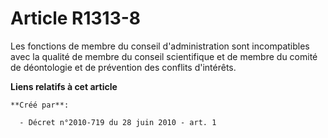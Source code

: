 # Article R1313-8

Les fonctions de membre du conseil d'administration sont incompatibles avec la qualité de membre du conseil scientifique et
de membre du comité de déontologie et de prévention des conflits d'intérêts.

**Liens relatifs à cet article**

	**Créé par**:

	  - Décret n°2010-719 du 28 juin 2010 - art. 1
